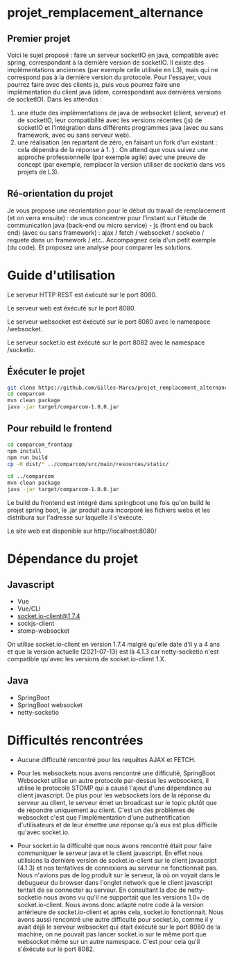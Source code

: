 # projet_remplacement_alternance

## Premier projet

Voici le sujet proposé : faire un serveur socketIO en java, compatible avec spring, correspondant à la dernière version de socketIO. Il existe des implémentations anciennes (par exemple celle utilisée en L3), mais qui ne correspond pas à la dernière version du protocole. 
Pour l'essayer, vous pourrez faire avec des clients js, puis vous pourrez faire une implémentation du client java (idem, correspondant aux dernières versions de socketIO). 
Dans les attendus : 
1. une étude des implémentations de java de websocket (client, serveur) et de socketIO, leur compatibilité avec les versions récentes (js) de socketIO et l'intégration dans différents programmes java (avec ou sans framework, avec ou sans serveur web). 
2. une réalisation (en repartant de zéro, en faisant un fork d'un existant : cela dépendra de la réponse à 1. ) . On attend que vous suivez une approche professionnelle (par exemple agile) avec une preuve de concept (par exemple, remplacer la version utiliser de socketio dans vos projets de L3). 

## Ré-orientation du projet

Je vous propose une réorientation pour le début du travail de remplacement (et on verra ensuite) : de vous concentrer pour l'instant sur l'étude de communication java (back-end ou micro service) - js (front end ou back end) (avec ou sans framework) : ajax / fetch / websocket / socketio / requete dans un framework / etc.. Accompagnez cela d'un petit exemple (du code). Et proposez une analyse pour comparer les solutions.

# Guide d'utilisation

Le serveur HTTP REST est éxécuté sur le port 8080.

Le serveur web est éxécuté sur le port 8080.

Le serveur websocket est éxécuté sur le port 8080 avec le namespace /websocket.

Le serveur socket.io est éxécuté sur le port 8082 avec le namespace /socketio.

## Éxécuter le projet

```sh
git clone https://github.com/Gilles-Marco/projet_remplacement_alternance.git
cd comparcom
mvn clean package
java -jar target/comparcom-1.0.0.jar
```

## Pour rebuild le frontend

```sh
cd comparcom_frontapp
npm install
npm run build
cp -R dist/* ../comparcom/src/main/resources/static/

cd ../comparcom
mvn clean package
java -jar target/comparcom-1.0.0.jar
```

Le build du frontend est intégré dans springboot une fois qu'on build le projet spring boot, le .jar produit aura incorporé les fichiers webs et les distribura sur l'adresse sur laquelle il s'éxécute.

Le site web est disponible sur http://localhost:8080/

# Dépendance du projet

## Javascript

- Vue
- Vue/CLI
- socket.io-client@1.7.4
- sockjs-client
- stomp-websocket

On utilise socket.io-client en version 1.7.4 malgré qu'elle date d'il y a 4 ans et que la version actuelle (2021-07-13) est là 4.1.3 car netty-socketio n'est compatible qu'avec les versions de socket.io-client 1.X.

## Java

- SpringBoot
- SpringBoot websocket
- netty-socketio

# Difficultés rencontrées

- Aucune difficulté rencontré pour les requêtes AJAX et FETCH.

- Pour les websockets nous avons rencontré une difficulté, SpringBoot Websocket utilise un autre protocole par-dessus les websockets, il utilise le protocole STOMP qui a causé l'ajout d'une dépendance au client javascript.
De plus pour les websockets lors de la réponse du serveur au client, le serveur émet un broadcast sur le topic plutôt que de répondre uniquement au client. C'est un des problèmes de websocket c'est que l'implémentation d'une authentification d'utilisateurs et de leur émettre une réponse qu'à eux est plus difficile qu'avec socket.io.

- Pour socket.io la difficulté que nous avons rencontré était pour faire communiquer le serveur java et le client javascript. En effet nous utilisions la dernière version de socket.io-client sur le client javascript (4.1.3) et nos tentatives de connexions au serveur ne fonctionnait pas. Nous n'avions pas de log produit sur le serveur, là où on voyait dans le debugueur du browser dans l'onglet network que le client javascript tentait de se connecter au serveur. En consultant la doc de netty-socketio nous avons vu qu'il ne supportait que les versions 1.0+ de socket.io-client. Nous avons donc adapté notre code à la version antérieure de socket.io-client et après cela, socket.io fonctionnait.
Nous avons aussi rencontré une autre difficulté pour socket.io, comme il y avait déjà le serveur websocket qui était éxécuté sur le port 8080 de la machine, on ne pouvait pas lancer socket.io sur le même port que websocket même sur un autre namespace. C'est pour cela qu'il s'éxécute sur le port 8082.